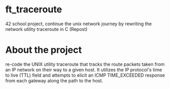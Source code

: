 # ft_traceroute
42 school project, continue the unix network journey by rewriting the network utility traceroute in C (Repost) 

# About the project

re-code the UNIX utility traceroute that tracks the route packets taken from an IP network on their way to a given host. It utilizes the IP protocol's time to live (TTL) field and attempts to elicit an ICMP TIME_EXCEEDED response from each gateway along the path to the host.
